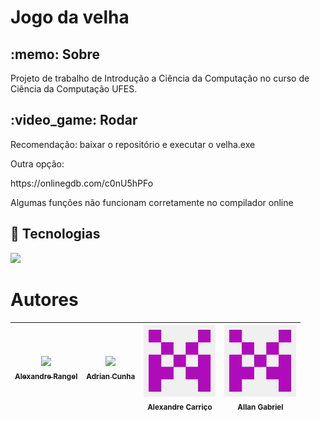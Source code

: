 <h1>Jogo da velha</h1>

<h2> :memo: Sobre</h2>
<p>Projeto de trabalho de Introdução a Ciência da Computação no curso de Ciência da Computação UFES.</p>

<h2> :video_game: Rodar</h2>
<p>Recomendação: baixar o repositório e executar o velha.exe<p>
<p>Outra opção:<p>
<p>https://onlinegdb.com/c0nU5hPFo</p>
<p>Algumas funções não funcionam corretamente no compilador online<p>

## :rocket: Tecnologias
<div>
 <img src="https://img.shields.io/badge/C-00599C?style=for-the-badge&logo=c&logoColor=white">
</div>

# Autores

| [<img loading="lazy" src="https://avatars.githubusercontent.com/u/161789533?v=4" width=115><br><sub>Alexandre Rangel</sub>](https://github.com/aleerangel) | [<img loading="lazy" src="https://avatars.githubusercontent.com/u/203363138?v=4" width=115><br><sub>Adrian Cunha</sub>](https://github.com/AdrianVCunha) | <img loading="lazy" src="https://github.com/Volosh1n/github-avatar-generator/blob/master/examples/image.png" width=115><br><sub>Alexandre Carriço</sub> | <img loading="lazy" src="https://github.com/Volosh1n/github-avatar-generator/blob/master/examples/image.png" width=115><br><sub>Allan Gabriel</sub> |
| :---: | :---: | :---: | :---: |

